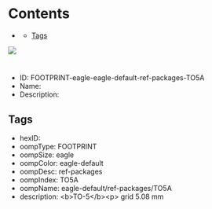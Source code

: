 



Contents
========

* [](#)
	* [Tags](#tags)
  
![][im]
# 

- ID: FOOTPRINT-eagle-eagle-default-ref-packages-TO5A
- Name: 
- Description: 

## Tags

- hexID: 
- oompType: FOOTPRINT
- oompSize: eagle
- oompColor: eagle-default
- oompDesc: ref-packages
- oompIndex: TO5A
- oompName: eagle-default/ref-packages/TO5A
- description: &lt;b&gt;TO-5&lt;/b&gt;&lt;p&gt;&#xD;
grid 5.08 mm



[im]: image.png
